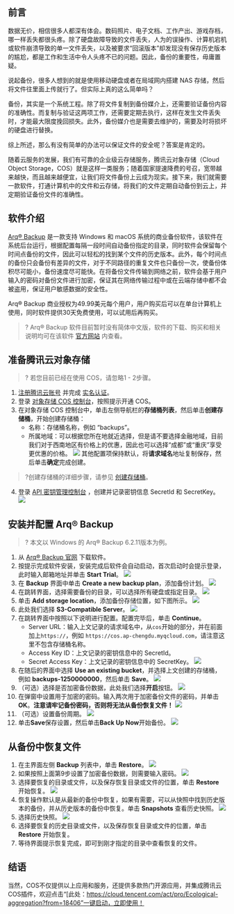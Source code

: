## 前言

数据无价，相信很多人都深有体会。数码照片、电子文档、工作产出、游戏存档，哪一样丢失都很头疼。除了硬盘故障导致的文件丢失，人为的误操作、计算机宕机或软件崩溃导致的单一文件丢失，以及被要求“回滚版本”却发现没有保存历史版本的尴尬，都是工作和生活中令人头疼不已的问题。因此，备份的重要性，毋庸置疑。

说起备份，很多人想到的就是使用移动硬盘或者在局域网内搭建 NAS 存储，然后将文件往里面上传就行了。但实际上真的这么简单吗？

备份，其实是一个系统工程。除了将文件复制到备份媒介上，还需要验证备份内容的准确性。而复制与验证这两项工作，还需要定期去执行，这样在发生文件丢失时，才能最大限度挽回损失。此外，备份媒介也是需要去维护的，需要及时将损坏的硬盘进行替换。

综上所述，那么有没有简单的办法可以保证文件的安全呢？答案是肯定的。

随着云服务的发展，我们有可靠的企业级云存储服务，腾讯云对象存储（Cloud Object Storage，COS）就是这样一类服务；随着国家提速降费的号召，宽带越来越快，而且越来越便宜，让我们将文件备份上云成为现实。接下来，我们就需要一款软件，打通计算机中的文件和云存储，将我们的文件定期自动备份到云上，并定期验证备份文件的准确性。

## 软件介绍

[Arq® Backup](https://www.arqbackup.com/) 是一款支持 Windows 和 macOS 系统的商业备份软件，该软件在系统后台运行，根据配置每隔一段时间自动备份指定的目录，同时软件会保留每个时间点备份的文件，因此可以轻松的找到某个文件的历史版本。此外，每个时间点的备份只会备份有差异的文件，对于不同路径的重复文件也只备份一次，使备份体积尽可能小，备份速度尽可能快。在将备份文件传输到网络之前，软件会基于用户输入的密码对备份文件进行加密，保证其在网络传输过程中或在云端存储中都不会被盗用，保证用户敏感数据的安全性。

Arq® Backup 商业授权为49.99美元每个用户，用户购买后可以在单台计算机上使用，同时软件提供30天免费使用，可以试用后再购买。

>? Arq® Backup 软件目前暂时没有简体中文版，软件的下载、购买和相关说明均可在该软件 [官方网站](https://www.arqbackup.com/) 内查看。
>

## 准备腾讯云对象存储

>? 若您目前已经在使用 COS，请忽略1 - 2步骤。
>

1. [注册腾讯云账号](https://cloud.tencent.com/document/product/378/17985) 并完成 [实名认证](https://cloud.tencent.com/document/product/378/3629)。
2. 登录 [对象存储 COS 控制台](https://console.cloud.tencent.com/cos5)，按照提示开通 COS。
3. 在对象存储 COS 控制台中，单击左侧导航栏的**存储桶列表**，然后单击**创建存储桶**，开始创建存储桶：
	- 名称：存储桶名称，例如 “backups”。
	- 所属地域：可以根据您所在地就近选择，但是请不要选择金融地域，目前我们对于西南地区有价格上的优惠，因此也可以选择“成都”或“重庆”享受更优惠的价格。
  ![](https://main.qcloudimg.com/raw/c2acd4b17d722b3f63cdb50833bdf713.png)
  其他配置项保持默认，将**请求域名**地址复制保存，然后单击**确定**完成创建。
> ?创建存储桶的详细步骤，请参见 [创建存储桶](https://cloud.tencent.com/document/product/436/13309)。
4. 登录 [ API 密钥管理控制台](https://console.cloud.tencent.com/cam/capi) ，创建并记录密钥信息 SecretId 和 SecretKey。
   ![](https://main.qcloudimg.com/raw/6ab82302ad45f9dfe92cd406a4ce15bc.png)

## 安装并配置 Arq® Backup

>? 本文以 Windows 的 Arq® Backup 6.2.11版本为例。
>

1. 从 [Arq® Backup 官网](https://www.arqbackup.com/) 下载软件。
2. 按提示完成软件安装，安装完成后软件会自动启动，首次启动时会提示登录，此时输入邮箱地址并单击 **Start Trial**。
   ![](https://main.qcloudimg.com/raw/b9ea1e5cebb30c96fe5894bb5adb7214.png)
3. 在 **Backup** 界面中单击 **Create a new backup plan**，添加备份计划。
   ![](https://main.qcloudimg.com/raw/397c1b77f1a3871644ef9eec63ebda7e.png)
4. 在跳转界面，选择需要备份的目录，可以选择所有硬盘或指定目录。
   ![](https://main.qcloudimg.com/raw/410a0f1728cda892f375c89103b46531.png)
5. 单击 **Add storage location**，添加备份存储位置，如下图所示。
   ![](https://main.qcloudimg.com/raw/a8d33f582c5600eec6c67893f2ee3c46.png)
6. 此处我们选择 **S3-Compatible Server**。
   ![](https://main.qcloudimg.com/raw/9d515b8ef332dc00a4f7a9277b70eef1.png)
7. 在跳转界面中按照以下说明进行配置。配置完毕后，单击 **Continue**。
   - Server URL：输入上文记录的请求域名中，从`cos`开始的部分，并在前面加上`https://`，例如 `https://cos.ap-chengdu.myqcloud.com`，请注意这里不包含存储桶名称。
   - Access Key ID：上文记录的密钥信息中的 SecretId。
   - Secret Access Key：上文记录的密钥信息中的 SecretKey。
     ![](https://main.qcloudimg.com/raw/bfe1454b37d756068a61050d4585e451.png)
8. 在随后的界面中选择 **Use an existing bucket**，并选择上文创建的存储桶，例如 **backups-1250000000**，然后单击 **Save**。
   ![](https://main.qcloudimg.com/raw/bcb5223dad1ac34ce642c0ecdff184b1.png)
9. （可选）选择是否加密备份数据，此处我们选择**开启**按钮。
   ![](https://main.qcloudimg.com/raw/8744311c148e6ebbc2a35c230de76002.png)
10. 在弹窗中设置用于加密的密码。输入两次用于加密备份文件的密码，并单击 **OK**。**注意请牢记备份密码，否则将无法从备份恢复文件！**
    ![](https://main.qcloudimg.com/raw/43213532f56da02450b1ea52321457c6.png)
11. （可选）设置备份周期。
    ![](https://main.qcloudimg.com/raw/70bf92401110bce7b3b49af3017c189b.png)
12. 单击**Save**保存设置，然后单击**Back Up Now**开始备份。
    ![](https://main.qcloudimg.com/raw/65093effc29b66385f8ee20f293cde01.png)

## 从备份中恢复文件

1. 在主界面左侧 **Backup** 列表中，单击 **Restore**。
   ![](https://main.qcloudimg.com/raw/844349292e7fd2d89441fe37c789349e.png)
2. 如果按照上面第9步设置了加密备份数据，则需要输入密码。
   ![](https://main.qcloudimg.com/raw/41360bd0dbaa4b131a42d56d43d1eae5.png)
3. 选择要恢复的目录或文件，以及保存恢复目录或文件的位置，单击 **Restore** 开始恢复。
   ![](https://main.qcloudimg.com/raw/513d4c1f317834a55d7ad1f1f93a3d80.png)
4. 恢复操作默认是从最新的备份中恢复，如果有需要，可以从快照中找到历史版本的备份，并从历史版本的备份中恢复。单击 **Snapshots** 查看历史快照。
   ![](https://main.qcloudimg.com/raw/6c37ee6a7450dbf8ad1a7198b43ec247.png)
5. 选择历史快照。
   ![](https://main.qcloudimg.com/raw/b1e02efe3b3e018a8cadd1a1203a6efa.png)
6. 选择要恢复的历史目录或文件，以及保存恢复目录或文件的位置，单击 **Restore** 开始恢复。 
7. 等待界面提示恢复完成，即可到刚才指定的目录中查看恢复的文件。



## 结语

当然，COS不仅提供以上应用和服务，还提供多款热门开源应用，并集成腾讯云COS插件，欢迎点击“[此处：https://cloud.tencent.com/act/pro/Ecological-aggregation?from=18406”一键启动，立即使用！


